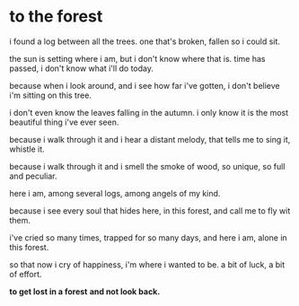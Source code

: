 # to the forest

i found a log
between all the trees.
one that's broken, fallen
so i could sit.

the sun is setting where i am,
but i don't know where that is.
time has passed,
i don't know what i'll do today.

because when i look around,
and i see how far i've gotten,
i don't believe i'm
sitting on this tree.

i don't even know the leaves
falling in the autumn.
i only know it is the most
beautiful thing i've ever seen.

because i walk through it
and i hear a distant melody,
that tells me to
sing it, whistle it.

because i walk through it
and i smell the smoke
of wood, so unique,
so full and peculiar.

here i am,
among several logs,
among angels
of my kind.

because i see every
soul that hides
here, in this forest,
and call me to fly wit them.

i've cried so many times,
trapped for so many days,
and here i am,
alone in this forest.

so that now i cry of happiness,
i'm where i wanted to be.
a bit of luck,
a bit of effort.

**to get lost in a forest**
**and not look back.**